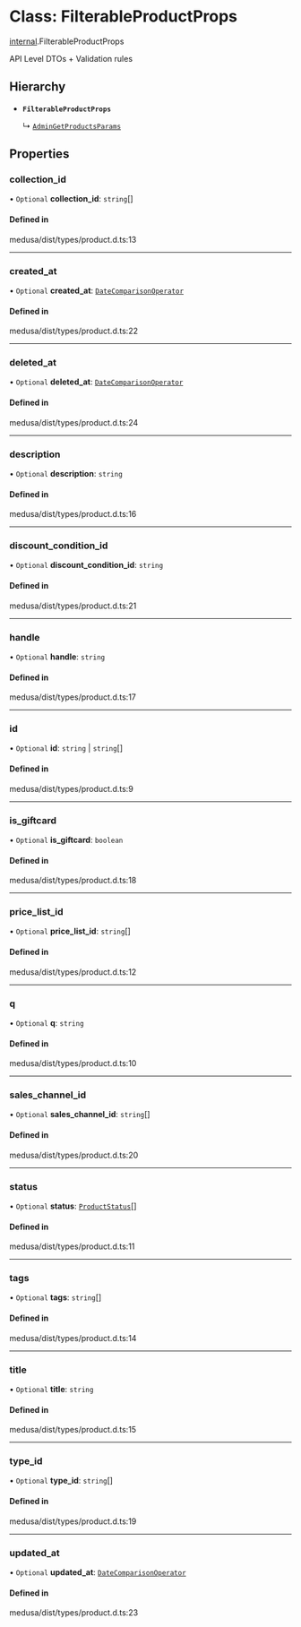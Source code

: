 # Class: FilterableProductProps

[internal](../modules/internal-18.md).FilterableProductProps

API Level DTOs + Validation rules

## Hierarchy

- **`FilterableProductProps`**

  ↳ [`AdminGetProductsParams`](internal-18.AdminGetProductsParams.md)

## Properties

### collection\_id

• `Optional` **collection\_id**: `string`[]

#### Defined in

medusa/dist/types/product.d.ts:13

___

### created\_at

• `Optional` **created\_at**: [`DateComparisonOperator`](internal-2.DateComparisonOperator.md)

#### Defined in

medusa/dist/types/product.d.ts:22

___

### deleted\_at

• `Optional` **deleted\_at**: [`DateComparisonOperator`](internal-2.DateComparisonOperator.md)

#### Defined in

medusa/dist/types/product.d.ts:24

___

### description

• `Optional` **description**: `string`

#### Defined in

medusa/dist/types/product.d.ts:16

___

### discount\_condition\_id

• `Optional` **discount\_condition\_id**: `string`

#### Defined in

medusa/dist/types/product.d.ts:21

___

### handle

• `Optional` **handle**: `string`

#### Defined in

medusa/dist/types/product.d.ts:17

___

### id

• `Optional` **id**: `string` \| `string`[]

#### Defined in

medusa/dist/types/product.d.ts:9

___

### is\_giftcard

• `Optional` **is\_giftcard**: `boolean`

#### Defined in

medusa/dist/types/product.d.ts:18

___

### price\_list\_id

• `Optional` **price\_list\_id**: `string`[]

#### Defined in

medusa/dist/types/product.d.ts:12

___

### q

• `Optional` **q**: `string`

#### Defined in

medusa/dist/types/product.d.ts:10

___

### sales\_channel\_id

• `Optional` **sales\_channel\_id**: `string`[]

#### Defined in

medusa/dist/types/product.d.ts:20

___

### status

• `Optional` **status**: [`ProductStatus`](../enums/internal.ProductStatus.md)[]

#### Defined in

medusa/dist/types/product.d.ts:11

___

### tags

• `Optional` **tags**: `string`[]

#### Defined in

medusa/dist/types/product.d.ts:14

___

### title

• `Optional` **title**: `string`

#### Defined in

medusa/dist/types/product.d.ts:15

___

### type\_id

• `Optional` **type\_id**: `string`[]

#### Defined in

medusa/dist/types/product.d.ts:19

___

### updated\_at

• `Optional` **updated\_at**: [`DateComparisonOperator`](internal-2.DateComparisonOperator.md)

#### Defined in

medusa/dist/types/product.d.ts:23
